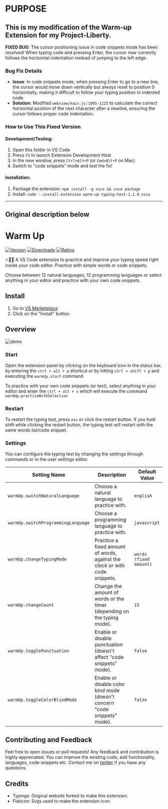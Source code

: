 # PURPOSE

## This is my modification of the Warm-up Extension for my Project-Liberty. 

**FIXED BUG**: The cursor positioning issue in code snippets mode has been resolved! When typing code and pressing Enter, the cursor now correctly follows the horizontal indentation instead of jumping to the left edge.

### Bug Fix Details
- **Issue**: In code snippets mode, when pressing Enter to go to a new line, the cursor would move down vertically but always reset to position 0 horizontally, making it difficult to follow your typing position in indented code.
- **Solution**: Modified `webview/main.js:1095-1123` to calculate the correct horizontal position of the next character after a newline, ensuring the cursor follows proper code indentation.

### How to Use This Fixed Version

#### Development/Testing:
1. Open this folder in VS Code
2. Press `F5` to launch Extension Development Host
3. In the new window, press `Ctrl+Alt+P` (or `Cmd+Alt+P` on Mac)
4. Switch to "code snippets" mode and test the fix!

#### Installation:
1. Package the extension: `npm install -g vsce && vsce package`
2. Install: `code --install-extension warm-up-typing-test-1.1.0.vsix`

---
Original description below
---

# Warm Up

[![Version](https://img.shields.io/visual-studio-marketplace/v/jeusto.warm-up-typing-test.svg)](https://marketplace.visualstudio.com/items?itemName=Jeusto.warm-up-typing-test) [![Downloads](https://img.shields.io/vscode-marketplace/d/jeusto.warm-up-typing-test.svg)](https://marketplace.visualstudio.com/items?itemName=Jeusto.warm-up-typing-test) [![Rating](https://img.shields.io/visual-studio-marketplace/stars/jeusto.warm-up-typing-test.svg)](https://marketplace.visualstudio.com/items?itemName=Jeusto.warm-up-typing-test)

🔥👨‍💻 A VS Code extension to practice and improve your typing speed right inside your code editor. Practice with simple words or code snippets.

Choose between 12 natural languages, 12 programming languages or select anything in your editor and practice with your own code snippets.

## Install

1. Go to [VS Marketplace](https://marketplace.visualstudio.com/items?itemName=Jeusto.warm-up-typing-test)
2. Click on the "Install" button.

## Overview

![demo](https://raw.githubusercontent.com/Jeusto/warm-up-vscode/refs/heads/master/demo.gif)

### Start

Open the extension panel by clicking on the keyboard icon in the status bar, by entering the `ctrl + alt + p` shortcut or by hitting `ctrl + shift + p` and executing the `warmUp.start` command.

To practice with your own code snippets (or text), select anything in your editor and enter the `ctrl + alt + s` which will execute the command `warmUp.practiceWithSelection`

### Restart

To restart the typing test, press `esc` or click the restart button. If you hold shift while clicking the restart button, the typing test will restart with the same words list/code snippet.

### Settings

You can configure the typing test by changing the settings through commands or in the user settings editor.

| Setting Name                       | Description                                                                | Default Value          |
| ---------------------------------- | -------------------------------------------------------------------------- | ---------------------- |
| `warmUp.switchNaturalLanguage`     | Choose a natural language to practice with.                                | `english`              |
| `warmUp.switchProgrammingLanguage` | Choose a programming language to practice with.                            | `javascript`           |
| `warmUp.changeTypingMode`          | Practice a fixed amount of words, against the clock or with code snippets. | `words (fixed amount)` |
| `warmUp.changeCount`               | Change the amount of words or the timer (depending on the typing mode).    | `15`                   |
| `warmUp.togglePunctuation`         | Enable or disable punctuation (doesn't affect \"code snippets\" mode).     | `false`                |
| `warmUp.toggleColorBlindMode`      | Enable or disable color bind mode (doesn't concern "code snippets" mode).  | `false`                |

## Contributing and Feedback

Feel free to open issues or pull requests! Any feedback and contribution is highly appreciated. You can improve the existing code, add functionality, languages, code snippets etc.
Contact me on <a href="https://twitter.com/jeustoo">twitter</a> if you have any questions.

## Credits

- Typings: Original website forked to make this extension.
- Flaticon: Svgs used to make the extension icon.
